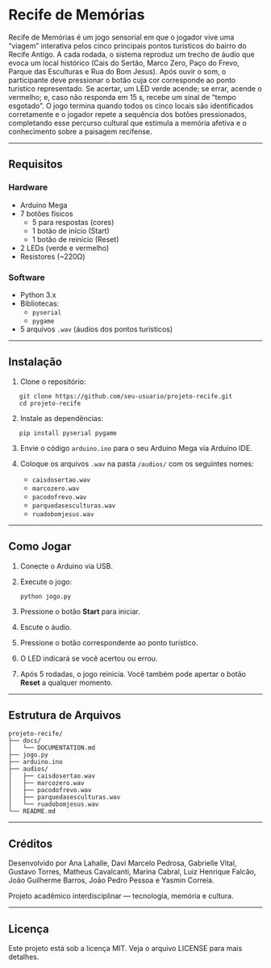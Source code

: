 # Recife de Memórias

Recife de Memórias é um jogo sensorial em que o jogador vive uma “viagem” interativa pelos cinco principais pontos turísticos do bairro do Recife Antigo. A cada rodada, o sistema reproduz um trecho de áudio que evoca um local histórico (Cais do Sertão, Marco Zero, Paço do Frevo, Parque das Esculturas e Rua do Bom Jesus). Após ouvir o som, o participante deve pressionar o botão cuja cor corresponde ao ponto turístico representado. Se acertar, um LED verde acende; se errar, acende o vermelho; e, caso não responda em 15 s, recebe um sinal de “tempo esgotado”. O jogo termina quando todos os cinco locais são identificados corretamente e o jogador repete a sequência dos botões pressionados, completando esse percurso cultural que estimula a memória afetiva e o conhecimento sobre a paisagem recifense.

---
## Requisitos

### Hardware
- Arduino Mega
- 7 botões físicos
  - 5 para respostas (cores)
  - 1 botão de início (Start)
  - 1 botão de reinício (Reset)
- 2 LEDs (verde e vermelho)
- Resistores (~220Ω)

### Software
- Python 3.x
- Bibliotecas:
  - `pyserial`
  - `pygame`
- 5 arquivos `.wav` (áudios dos pontos turísticos)

---

## Instalação

1. Clone o repositório:
```
   git clone https://github.com/seu-usuario/projeto-recife.git
   cd projeto-recife
````

2. Instale as dependências:
```
   pip install pyserial pygame
```

3. Envie o código `arduino.ino` para o seu Arduino Mega via Arduino IDE.

4. Coloque os arquivos `.wav` na pasta `/audios/` com os seguintes nomes:

   * `caisdosertao.wav`
   * `marcozero.wav`
   * `pacodofrevo.wav`
   * `parquedasesculturas.wav`
   * `ruadobomjesus.wav`

---

## Como Jogar

1. Conecte o Arduino via USB.
2. Execute o jogo:

   ```
   python jogo.py
   ```
3. Pressione o botão **Start** para iniciar.
4. Escute o áudio.
5. Pressione o botão correspondente ao ponto turístico.
6. O LED indicará se você acertou ou errou.
7. Após 5 rodadas, o jogo reinicia. Você também pode apertar o botão **Reset** a qualquer momento.

---

## Estrutura de Arquivos

```
projeto-recife/
├── docs/
│   └── DOCUMENTATION.md
├── jogo.py
├── arduino.ino
├── audios/
│   ├── caisdosertao.wav
│   ├── marcozero.wav
│   ├── pacodofrevo.wav
│   ├── parquedasesculturas.wav
│   └── ruadobomjesus.wav
└── README.md
```

---

## Créditos

Desenvolvido por Ana Lahalle, Davi Marcelo Pedrosa, Gabrielle Vital, Gustavo Torres, Matheus Cavalcanti, Marina Cabral, Luiz Henrique Falcão, João Guilherme Barros, João Pedro Pessoa e Yasmin Correia.

Projeto acadêmico interdisciplinar — tecnologia, memória e cultura.

---

## Licença
Este projeto está sob a licença MIT. Veja o arquivo LICENSE para mais detalhes.
